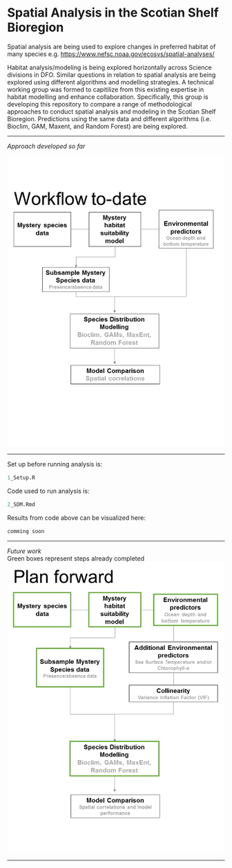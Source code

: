 # Spatial Analysis in the Scotian Shelf Bioregion

Spatial analysis are being used to explore changes in preferred habitat of many species e.g. https://www.nefsc.noaa.gov/ecosys/spatial-analyses/
  
Habitat analysis/modeling is being explored horizontally across Science divisions in DFO. Similar questions in relation to spatial analysis are being explored using different algorithms and modelling strategies. A technical working group was formed to capitilize from this existing expertise in habitat modelling and enhance collaboration. Specifically, this group is developing this repository to compare a range of methodological approaches to conduct spatial analysis and modeling in the Scotian Shelf Bioregion. Predictions using the same data and different algorithms (i.e. Bioclim, GAM, Maxent, and Random Forest) are being explored.

***
*Approach developed so far*

  ![Approach used for Spatial Analysis](documents/sdm_workflow.png)
 ***

Set up before running analysis is:
```R
1_Setup.R
```
Code used to run analysis is:
```R
2_SDM.Rmd
```
Results from code above can be visualized here:
```R
comming soon
```
***

*Future work*  
Green boxes represent steps already completed
  ![Approach used for Spatial Analysis](documents/path_forward.png)
***
